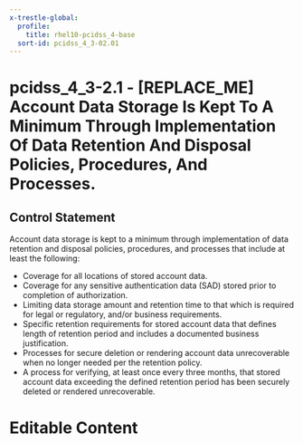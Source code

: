```yaml
---
x-trestle-global:
  profile:
    title: rhel10-pcidss_4-base
  sort-id: pcidss_4_3-02.01
---
```


# pcidss_4_3-2.1 - \[REPLACE_ME\] Account Data Storage Is Kept To A Minimum Through Implementation Of Data Retention And Disposal Policies, Procedures, And Processes.

## Control Statement

Account data storage is kept to a minimum through implementation of data retention and
disposal policies, procedures, and processes that include at least the following:
- Coverage for all locations of stored account data.
- Coverage for any sensitive authentication data (SAD) stored prior to completion of
authorization.
- Limiting data storage amount and retention time to that which is required for legal or
regulatory, and/or business requirements.
- Specific retention requirements for stored account data that defines length of retention
period and includes a documented business justification.
- Processes for secure deletion or rendering account data unrecoverable when no longer
needed per the retention policy.
- A process for verifying, at least once every three months, that stored account data
exceeding the defined retention period has been securely deleted or rendered unrecoverable.

# Editable Content

<!-- Make additions and edits below -->
<!-- The above represents the contents of the control as received by the profile, prior to additions. -->
<!-- If the profile makes additions to the control, they will appear below. -->
<!-- The above markdown may not be edited but you may edit the content below, and/or introduce new additions to be made by the profile. -->
<!-- If there is a yaml header at the top, parameter values may be edited. Use --set-parameters to incorporate the changes during assembly. -->
<!-- The content here will then replace what is in the profile for this control, after running profile-assemble. -->
<!-- The current profile has no added parts for this control, but you may add new ones here. -->
<!-- Each addition must have a heading either of the form ## Control my_addition_name -->
<!-- or ## Part a. (where the a. refers to one of the control statement labels.) -->
<!-- "## Control" parts are new parts added after the statement part. -->
<!-- "## Part" parts are new parts added into the top-level statement part with that label. -->
<!-- Subparts may be added with nested hash levels of the form ### My Subpart Name -->
<!-- underneath the parent ## Control or ## Part being added -->
<!-- See https://oscal-compass.github.io/compliance-trestle/tutorials/ssp_profile_catalog_authoring/ssp_profile_catalog_authoring for guidance. -->
